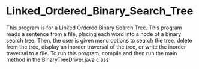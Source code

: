# Linked_Ordered_Binary_Search_Tree

This program is for a Linked Ordered  Binary Search Tree.  This program reads a sentence from a file, placing each word into a node of a binary search tree.  Then, the user is given menu options to search the tree, delete from the tree, display an inorder traversal of the tree, or write the inorder traversal to a file. To run this program, compile and then run the main method in the BinaryTreeDriver.java class

